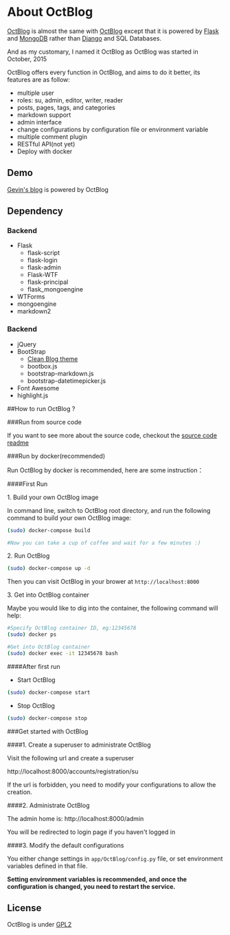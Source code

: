 # About OctBlog

[OctBlog](https://github.com/flyhigher139/OctBlog) is almost the same with [OctBlog](https://github.com/flyhigher139/OctBlog) except that it is powered by [Flask](http://flask.pocoo.org/) and [MongoDB](https://www.mongodb.org/) rather than [Django](https://www.djangoproject.com/) and SQL Databases.

And as my customary, I named it OctBlog as OctBlog was started in October, 2015

OctBlog offers every function in OctBlog, and aims to do it better, its features are as follow:

- multiple user
- roles: su, admin, editor, writer, reader
- posts, pages, tags, and categories
- markdown support
- admin interface
- change configurations by configuration file or environment variable
- multiple comment plugin
- RESTful API(not yet)
- Deploy with docker

## Demo

[Gevin's blog](http://gevin-oct-blog.daoapp.io/) is powered by OctBlog

## Dependency

### Backend

- Flask
    - flask-script
    - flask-login
    - flask-admin
    - Flask-WTF
    - flask-principal
    - flask_mongoengine
- WTForms
- mongoengine
- markdown2

### Backend

- jQuery
- BootStrap
    - [Clean Blog theme](http://startbootstrap.com/template-overviews/clean-blog/)
    - bootbox.js
    - bootstrap-markdown.js
    - bootstrap-datetimepicker.js
- Font Awesome
- highlight.js

##How to run OctBlog ?

###Run from source code

If you want to see more about the source code, checkout the [source code readme](app)


###Run by docker(recommended)

Run OctBlog by docker is recommended, here are some instruction：

####First Run

1\. Build your own OctBlog image

In command line, switch to OctBlog root directory, and run the following command to build your own OctBlog image:

```bash
(sudo) docker-compose build

#Now you can take a cup of coffee and wait for a few minutes :)
```

2\. Run OctBlog

```bash
(sudo) docker-compose up -d
```

Then you can visit OctBlog in your brower at `http://localhost:8000`

3\. Get into OctBlog container

Maybe you would like to dig into the container, the following command will help:

```bash
#Specify OctBlog container ID, eg:12345678
(sudo) docker ps

#Get into OctBlog container
(sudo) docker exec -it 12345678 bash

```

####After first run

- Start OctBlog

```bash
(sudo) docker-compose start
```

- Stop OctBlog

```bash
(sudo) docker-compose stop
```


###Get started with OctBlog

####1\. Create a superuser to administrate OctBlog

Visit the following url and create a superuser

http://localhost:8000/accounts/registration/su

If the url is forbidden, you need to modify your configurations to allow the creation.

####2\. Administrate OctBlog

The admin home is: http://localhost:8000/admin

You will be redirected to login page if you haven't logged in

####3\. Modify the default configurations

You either change settings in `app/OctBlog/config.py` file, or set environment variables defined in that file.

**Setting environment variables is recommended, and once the configuration is changed, you need to restart the service.**



## License

OctBlog is under [GPL2](https://github.com/flyhigher139/OctBlog/blob/dev/LICENSE)
